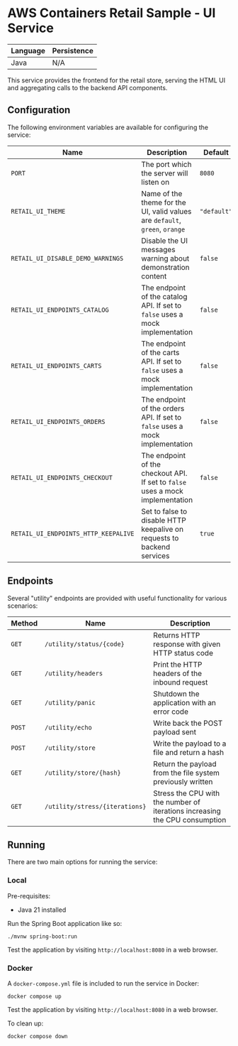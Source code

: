 # AWS Containers Retail Sample - UI Service

| Language | Persistence |
| -------- | ----------- |
| Java     | N/A         |

This service provides the frontend for the retail store, serving the HTML UI and aggregating calls to the backend API components.

## Configuration

The following environment variables are available for configuring the service:

| Name                                 | Description                                                                    | Default     |
| ------------------------------------ | ------------------------------------------------------------------------------ | ----------- |
| `PORT`                               | The port which the server will listen on                                       | `8080`      |
| `RETAIL_UI_THEME`                    | Name of the theme for the UI, valid values are `default`, `green`, `orange`    | `"default"` |
| `RETAIL_UI_DISABLE_DEMO_WARNINGS`    | Disable the UI messages warning about demonstration content                    | `false`     |
| `RETAIL_UI_ENDPOINTS_CATALOG`        | The endpoint of the catalog API. If set to `false` uses a mock implementation  | `false`     |
| `RETAIL_UI_ENDPOINTS_CARTS`          | The endpoint of the carts API. If set to `false` uses a mock implementation    | `false`     |
| `RETAIL_UI_ENDPOINTS_ORDERS`         | The endpoint of the orders API. If set to `false` uses a mock implementation   | `false`     |
| `RETAIL_UI_ENDPOINTS_CHECKOUT`       | The endpoint of the checkout API. If set to `false` uses a mock implementation | `false`     |
| `RETAIL_UI_ENDPOINTS_HTTP_KEEPALIVE` | Set to false to disable HTTP keepalive on requests to backend services         | `true`      |

## Endpoints

Several "utility" endpoints are provided with useful functionality for various scenarios:

| Method | Name                           | Description                                                                 |
| ------ | ------------------------------ | --------------------------------------------------------------------------- |
| `GET`  | `/utility/status/{code}`       | Returns HTTP response with given HTTP status code                           |
| `GET`  | `/utility/headers`             | Print the HTTP headers of the inbound request                               |
| `GET`  | `/utility/panic`               | Shutdown the application with an error code                                 |
| `POST` | `/utility/echo`                | Write back the POST payload sent                                            |
| `POST` | `/utility/store`               | Write the payload to a file and return a hash                               |
| `GET`  | `/utility/store/{hash}`        | Return the payload from the file system previously written                  |
| `GET`  | `/utility/stress/{iterations}` | Stress the CPU with the number of iterations increasing the CPU consumption |

## Running

There are two main options for running the service:

### Local

Pre-requisites:

- Java 21 installed

Run the Spring Boot application like so:

```
./mvnw spring-boot:run
```

Test the application by visiting `http://localhost:8080` in a web browser.

### Docker

A `docker-compose.yml` file is included to run the service in Docker:

```
docker compose up
```

Test the application by visiting `http://localhost:8080` in a web browser.

To clean up:

```
docker compose down
```
